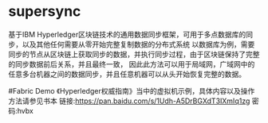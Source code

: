 # supersync
基于IBM Hyperledger区块链技术的通用数据同步框架，可用于多点数据库的同步，以及其他任何需要从零开始完整复制数据的分布式系统
以数据库为例，需要同步的节点从区块链上获取同步的数据，并执行同步过程，由于区块链保持了完整的同步数据前后关系，并且最终一致，
因此此方法可以用于局域网，广域网中的任意多台机器之间的数据同步，并且任意机器可以从头开始恢复完整的数据。

#Fabric Demo
《Hyperledger权威指南》当中的虚拟机示例，具体内容以及操作方法请参见书本
链接:https://pan.baidu.com/s/1Udh-A5DrBGXdT3IXmIq1zg  密码:hvbx
